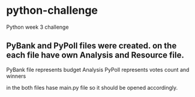 # python-challenge
Python week 3 challenge

PyBank and PyPoll files were created.
on the each file have own Analysis and Resource file.
------
PyBank file represents budget Analysis
PyPoll represents votes count and winners

in the both files hase main.py file so it should be opened accordingly.
